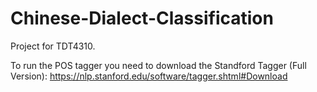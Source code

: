 # Chinese-Dialect-Classification
Project for TDT4310.

To run the POS tagger you need to download the Standford Tagger (Full Version): https://nlp.stanford.edu/software/tagger.shtml#Download
